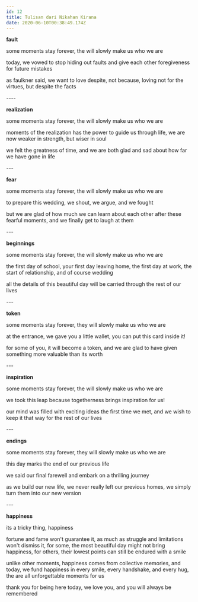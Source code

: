 ```yaml
---
id: 12
title: Tulisan dari Nikahan Kirana
date: 2020-06-10T00:38:49.174Z
---
```

**fault**

some moments stay forever, the will slowly make us who we are

today, we vowed to stop hiding out faults and give each other foregiveness for future mistakes

as faulkner said, we want to love despite, not because, loving not for the virtues, but despite the facts



\----

**realization**

some moments stay forever, the will slowly make us who we are

moments of the realization has the power to guide us through life, we are now weaker in strength, but wiser in soul

we felt the greatness of time, and we are both glad and sad about how far we have gone in life



\---

**fear**

some moments stay forever, the will slowly make us who we are

to prepare this wedding, we shout, we argue, and we fought

but we are glad of how much we can learn about each other after these fearful moments, and we finally get to laugh at them



\---

**beginnings**

some moments stay forever, the will slowly make us who we are

the first day of school, your first day leaving home, the first day at work, the start of relationship, and of course wedding

all the details of this beautiful day will be carried through the rest of our lives



\---

**token**

some moments stay forever, they will slowly make us who we are

at the entrance, we gave you a little wallet, you can put this card inside it!

for some of you, it will become a token, and we are glad to have given something more valuable than its worth



\---

**inspiration**

some moments stay forever, the will slowly make us who we are

we took this leap because togetherness brings inspiration for us!

our mind was filled with exciting ideas the first time we met, and we wish to keep it that way for the rest of our lives



\---

**endings**

some moments stay forever, they will slowly make us who we are

this day marks the end of our previous life

we said our final farewell and embark on a thrilling journey

as we build our new life, we never really left our previous homes, we simply turn them into our new version



\---

**happiness**

its a tricky thing, happiness

fortune and fame won't guarantee it, as much as struggle and limitations won't dismiss it, for some, the most beautiful day might not bring happiness, for others, their lowest points can still be endured with a smile

unlike other moments, happiness comes from collective memories, and today, we fund happiness in every smile, every handshake, and every hug, the are all unforgettable moments for us

thank you for being here today, we love you, and you will always be remembered
